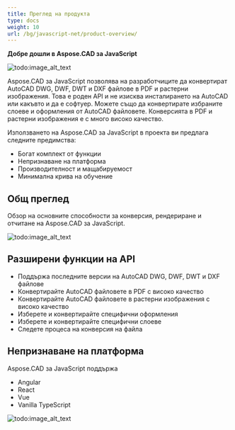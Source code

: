 ```yaml
---
title: Преглед на продукта
type: docs
weight: 10
url: /bg/javascript-net/product-overview/
---
```


**Добре дошли в Aspose.CAD за JavaScript**

![todo:image_alt_text](product-overview_1.png)

Aspose.CAD за JavaScript позволява на разработчиците да конвертират AutoCAD DWG, DWF, DWT и DXF файлове в PDF и растерни изображения. Това е роден API и не изисква инсталирането на AutoCAD или какъвто и да е софтуер. Можете също да конвертирате избраните слоеве и оформления от AutoCAD файловете. Конверсията в PDF и растерни изображения е с много високо качество.

Използването на Aspose.CAD за JavaScript в проекта ви предлага следните предимства:

- Богат комплект от функции
- Непризнаване на платформа
- Производителност и мащабируемост
- Минимална крива на обучение

## **Общ преглед**
Обзор на основните способности за конверсия, рендериране и отчитане на Aspose.CAD за JavaScript.

![todo:image_alt_text](product-overview_2.png)

## **Разширени функции на API**
- Поддържа последните версии на AutoCAD DWG, DWF, DWT и DXF файлове
- Конвертирайте AutoCAD файловете в PDF с високо качество
- Конвертирайте AutoCAD файловете в растерни изображения с високо качество
- Изберете и конвертирайте специфични оформления
- Изберете и конвертирайте специфични слоеве
- Следете процеса на конверсия на файла

## **Непризнаване на платформа**
Aspose.CAD за JavaScript поддържа

- Angular
- React
- Vue
- Vanilla TypeScript

![todo:image_alt_text](product-overview_3.png)
